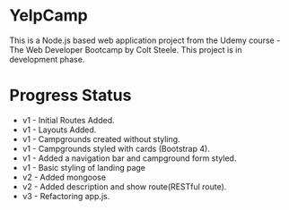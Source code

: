 # YelpCamp 

This is a Node.js based web application project from the Udemy course - The Web Developer Bootcamp by Colt Steele.
This project is in development phase. 

# Progress Status
* v1 - Initial Routes Added. 
* v1 - Layouts Added.
* v1 - Campgrounds created without styling.
* v1 - Campgrounds styled with cards (Bootstrap 4).
* v1 - Added a navigation bar and campground form styled.
* v1 - Basic styling of landing page
* v2 - Added mongoose
* v2 - Added description and show route(RESTful route).
* v3 - Refactoring app.js.